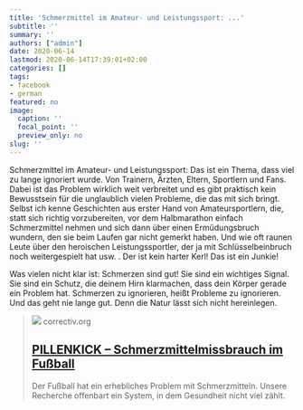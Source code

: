 ```yaml
---
title: 'Schmerzmittel im Amateur- und Leistungssport: ...'
subtitle: ''
summary: ''
authors: ["admin"]
date: 2020-06-14
lastmod: 2020-06-14T17:39:01+02:00
categories: []
tags:
- facebook
- german
featured: no
image:
  caption: ''
  focal_point: ''
  preview_only: no
slug: ''
---
```

Schmerzmittel im Amateur- und Leistungssport: Das ist ein Thema, dass viel zu lange ignoriert wurde. Von Trainern, Ärzten, Eltern, Sportlern und Fans. Dabei ist das Problem wirklich weit verbreitet und es gibt praktisch kein Bewusstsein für die unglaublich vielen Probleme, die das mit sich bringt. Selbst ich kenne Geschichten aus erster Hand von Amateursportlern, die, statt sich richtig vorzubereiten, vor dem Halbmarathon einfach Schmerzmittel nehmen und sich dann über einen Ermüdungsbruch wundern, den sie beim Laufen gar nicht gemerkt haben. Und wie oft raunen Leute über den heroischen Leistungssportler, der ja mit Schlüsselbeinbruch noch weitergespielt hat usw. . Der ist kein harter Kerl! Das ist ein Junkie!

Was vielen nicht klar ist: Schmerzen sind gut! Sie sind ein wichtiges Signal. Sie sind ein Schutz, die deinem Hirn klarmachen, dass dein Körper gerade ein Problem hat. Schmerzen zu ignorieren, heißt Probleme zu ignorieren. Und das geht nie lange gut. Denn die Natur lässt sich nicht hereinlegen.
> [![](https://correctiv.org/wp-content/uploads/2020/01/gorilla-intro.jpg)](https://correctiv.org/top-stories/2020/06/08/pillenkick/)
> correctiv.org
> ## [PILLENKICK – Schmerzmittelmissbrauch im Fußball](https://correctiv.org/top-stories/2020/06/08/pillenkick/)
>
>Der Fußball hat ein erhebliches Problem mit Schmerzmitteln. Unsere Recherche offenbart ein System, in dem Gesundheit nicht viel zählt.


